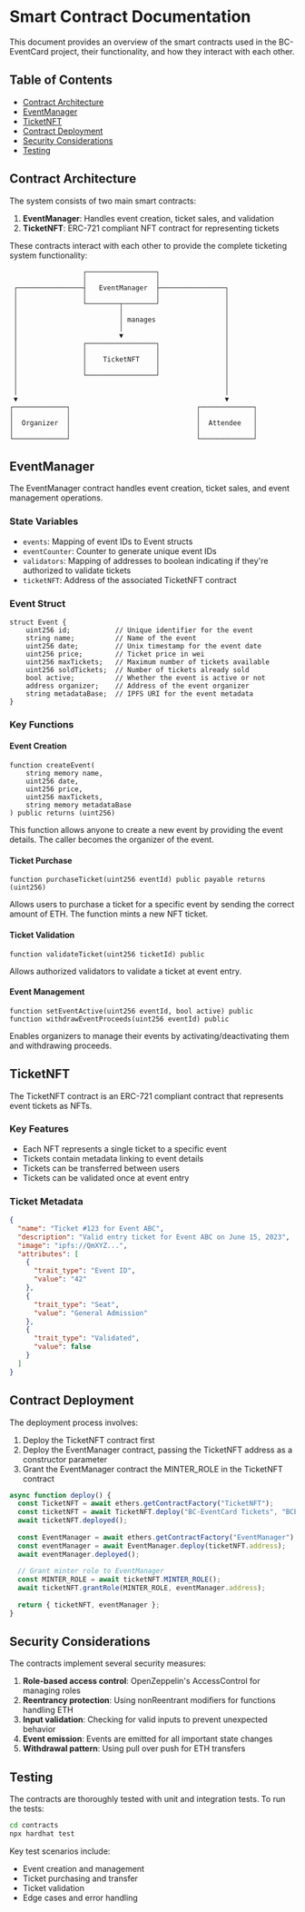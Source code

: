# Smart Contract Documentation

This document provides an overview of the smart contracts used in the BC-EventCard project, their functionality, and how they interact with each other.

## Table of Contents

- [Contract Architecture](#contract-architecture)
- [EventManager](#eventmanager)
- [TicketNFT](#ticketnft)
- [Contract Deployment](#contract-deployment)
- [Security Considerations](#security-considerations)
- [Testing](#testing)

## Contract Architecture

The system consists of two main smart contracts:

1. **EventManager**: Handles event creation, ticket sales, and validation
2. **TicketNFT**: ERC-721 compliant NFT contract for representing tickets

These contracts interact with each other to provide the complete ticketing system functionality:

```
                  ┌─────────────────┐
                  │                 │
 ┌────────────────┤   EventManager  ├────────────────┐
 │                │                 │                │
 │                └────────┬────────┘                │
 │                         │                         │
 │                         │ manages                 │
 │                         │                         │
 │                         ▼                         │
 │                ┌─────────────────┐                │
 │                │                 │                │
 │                │    TicketNFT    │                │
 │                │                 │                │
 │                └─────────────────┘                │
 │                                                   │
 │                                                   │
 ▼                                                   ▼
┌─────────────┐                               ┌─────────────┐
│             │                               │             │
│  Organizer  │                               │  Attendee   │
│             │                               │             │
└─────────────┘                               └─────────────┘
```

## EventManager

The EventManager contract handles event creation, ticket sales, and event management operations.

### State Variables

- `events`: Mapping of event IDs to Event structs
- `eventCounter`: Counter to generate unique event IDs
- `validators`: Mapping of addresses to boolean indicating if they're authorized to validate tickets
- `ticketNFT`: Address of the associated TicketNFT contract

### Event Struct

```solidity
struct Event {
    uint256 id;           // Unique identifier for the event
    string name;          // Name of the event
    uint256 date;         // Unix timestamp for the event date
    uint256 price;        // Ticket price in wei
    uint256 maxTickets;   // Maximum number of tickets available
    uint256 soldTickets;  // Number of tickets already sold
    bool active;          // Whether the event is active or not
    address organizer;    // Address of the event organizer
    string metadataBase;  // IPFS URI for the event metadata
}
```

### Key Functions

#### Event Creation

```solidity
function createEvent(
    string memory name, 
    uint256 date, 
    uint256 price, 
    uint256 maxTickets, 
    string memory metadataBase
) public returns (uint256)
```

This function allows anyone to create a new event by providing the event details. The caller becomes the organizer of the event.

#### Ticket Purchase

```solidity
function purchaseTicket(uint256 eventId) public payable returns (uint256)
```

Allows users to purchase a ticket for a specific event by sending the correct amount of ETH. The function mints a new NFT ticket.

#### Ticket Validation

```solidity
function validateTicket(uint256 ticketId) public
```

Allows authorized validators to validate a ticket at event entry.

#### Event Management

```solidity
function setEventActive(uint256 eventId, bool active) public
function withdrawEventProceeds(uint256 eventId) public
```

Enables organizers to manage their events by activating/deactivating them and withdrawing proceeds.

## TicketNFT

The TicketNFT contract is an ERC-721 compliant contract that represents event tickets as NFTs.

### Key Features

- Each NFT represents a single ticket to a specific event
- Tickets contain metadata linking to event details
- Tickets can be transferred between users
- Tickets can be validated once at event entry

### Ticket Metadata

```json
{
  "name": "Ticket #123 for Event ABC",
  "description": "Valid entry ticket for Event ABC on June 15, 2023",
  "image": "ipfs://QmXYZ...",
  "attributes": [
    {
      "trait_type": "Event ID",
      "value": "42"
    },
    {
      "trait_type": "Seat",
      "value": "General Admission"
    },
    {
      "trait_type": "Validated",
      "value": false
    }
  ]
}
```

## Contract Deployment

The deployment process involves:

1. Deploy the TicketNFT contract first
2. Deploy the EventManager contract, passing the TicketNFT address as a constructor parameter
3. Grant the EventManager contract the MINTER_ROLE in the TicketNFT contract

```javascript
async function deploy() {
  const TicketNFT = await ethers.getContractFactory("TicketNFT");
  const ticketNFT = await TicketNFT.deploy("BC-EventCard Tickets", "BCET");
  await ticketNFT.deployed();
  
  const EventManager = await ethers.getContractFactory("EventManager");
  const eventManager = await EventManager.deploy(ticketNFT.address);
  await eventManager.deployed();
  
  // Grant minter role to EventManager
  const MINTER_ROLE = await ticketNFT.MINTER_ROLE();
  await ticketNFT.grantRole(MINTER_ROLE, eventManager.address);
  
  return { ticketNFT, eventManager };
}
```

## Security Considerations

The contracts implement several security measures:

1. **Role-based access control**: OpenZeppelin's AccessControl for managing roles
2. **Reentrancy protection**: Using nonReentrant modifiers for functions handling ETH
3. **Input validation**: Checking for valid inputs to prevent unexpected behavior
4. **Event emission**: Events are emitted for all important state changes
5. **Withdrawal pattern**: Using pull over push for ETH transfers

## Testing

The contracts are thoroughly tested with unit and integration tests. To run the tests:

```bash
cd contracts
npx hardhat test
```

Key test scenarios include:
- Event creation and management
- Ticket purchasing and transfer
- Ticket validation
- Edge cases and error handling 